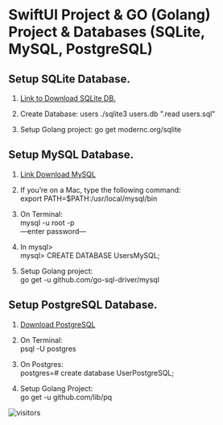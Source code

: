 # SwiftUI Project & GO (Golang) Project & Databases (SQLite, MySQL, PostgreSQL)

## Setup SQLite Database.  

1. [Link to Download SQLite DB.](https://www.sqlite.org/download.html)<br />

2. Create Database: users
./sqlite3 users.db ".read users.sql"  
 
3. Setup Golang project:
go get modernc.org/sqlite  


## Setup MySQL Database.

1. [Link Download MySQL](https://dev.mysql.com/downloads/file/?id=499568)<br /> 


2. If you’re on a Mac, type the following command:  
export PATH=$PATH:/usr/local/mysql/bin  
 
3. On Terminal:  
    mysql -u root -p  
    —enter password—  
    
4. In mysql>  
   mysql> CREATE DATABASE UsersMySQL;  

5. Setup Golang project:  
go get -u github.com/go-sql-driver/mysql   


## Setup PostgreSQL Database.

1. [Download PostgreSQL](https://www.postgresql.org/download/)  

2. On Terminal:  
psql -U postgres  

3. On Postgres:  
postgres=# create database UserPostgreSQL;  

4. Setup Golang Project:   
go get -u github.com/lib/pq  

 
![visitors](https://visitor-badge.glitch.me/badge?page_id=petroonishchuk.URLSessionGenericDatabaseSwiftUIGolang01)
